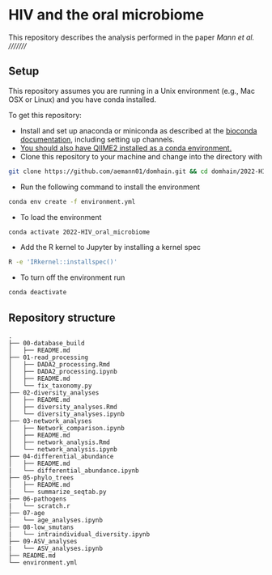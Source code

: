 # HIV and the oral microbiome

This repository describes the analysis performed in the paper *Mann et al. ///////*

## Setup

This repository assumes you are running in a Unix environment (e.g., Mac OSX or Linux) and you have conda installed.

To get this repository:

- Install and set up anaconda or miniconda as described at the [bioconda
  documentation](https://bioconda.github.io/user/install.html), including
  setting up channels.
- [You should also have QIIME2 installed as a conda environment.](https://docs.qiime2.org/2020.8/install/)
- Clone this repository to your machine and change into the directory with

```bash
git clone https://github.com/aemann01/domhain.git && cd domhain/2022-HIV_oral_microbiome
```

- Run the following command to install the environment

```bash
conda env create -f environment.yml
```

- To load the environment

```bash
conda activate 2022-HIV_oral_microbiome
```

- Add the R kernel to Jupyter by installing a kernel spec

```bash
R -e 'IRkernel::installspec()'
```

- To turn off the environment run

```bash
conda deactivate
```

## Repository structure

```
.
├── 00-database_build
│   ├── README.md
├── 01-read_processing
│   ├── DADA2_processing.Rmd
│   ├── DADA2_processing.ipynb
│   ├── README.md
│   └── fix_taxonomy.py
├── 02-diversity_analyses
│   ├── README.md
│   ├── diversity_analyses.Rmd
│   └── diversity_analyses.ipynb
├── 03-network_analyses
│   ├── Network_comparison.ipynb
│   ├── README.md
│   ├── network_analysis.Rmd
│   └── network_analysis.ipynb
├── 04-differential_abundance
│   ├── README.md
|   └── differential_abundance.ipynb
├── 05-phylo_trees
│   ├── README.md
|   └── summarize_seqtab.py
├── 06-pathogens
|   └── scratch.r
├── 07-age
|   └── age_analyses.ipynb
├── 08-low_smutans
|   └── intraindividual_diversity.ipynb
├── 09-ASV_analyses
|   └── ASV_analyses.ipynb
├── README.md
└── environment.yml
```

